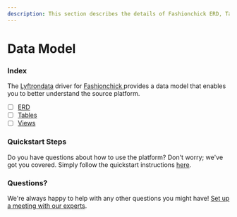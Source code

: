 ```yaml
---
description: This section describes the details of Fashionchick ERD, Tables, and Views.
---
```


# Data Model

### Index

The  [Lyftrondata](https://www.lyftrondata.com/) driver for [Fashionchick](https://www.lyftrondata.com/integration/fashionchick/)[ ](https://www.lyftrondata.com/integration/fashionchick/)provides a data model that enables you to better understand the source platform.

* [ ] [ERD](../../../marketing-analytics/fashionchick/data-model/erd.md)
* [ ] [Tables](../../../marketing-analytics/fashionchick/data-model/tables.md)
* [ ] [Views](../../../marketing-analytics/fashionchick/data-model/views.md)

### Quickstart Steps

Do you have questions about how to use the platform? Don't worry; we've got you covered. Simply follow the quickstart instructions [here](../../../../quickstart-steps.md).

### Questions? <a href="#questions" id="questions"></a>

We're always happy to help with any other questions you might have! [Set up a meeting with our experts](https://www.lyftrondata.com/book-a-meeting/).

